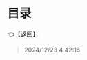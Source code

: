 # 目录  


[👈【返回】](/--Catalog--/00工作笔记00/钻头绳子笔记/Editor/--Catalog--Editor)  








> 2024/12/23 4:42:16
